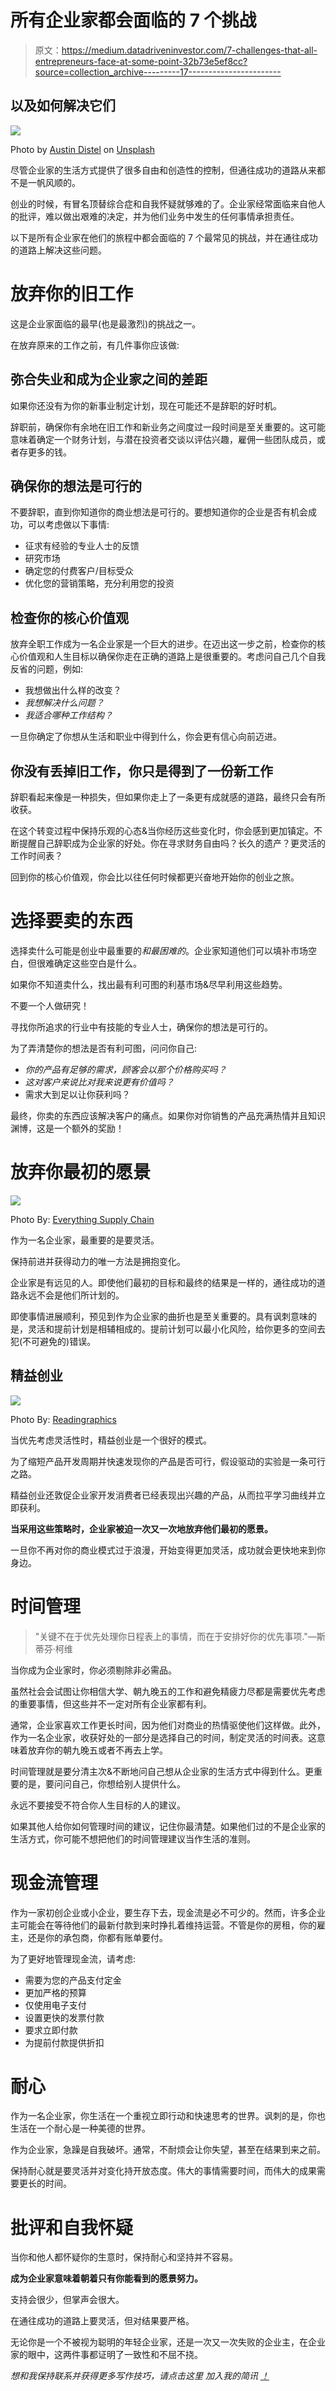 # 所有企业家都会面临的 7 个挑战

> 原文：<https://medium.datadriveninvestor.com/7-challenges-that-all-entrepreneurs-face-at-some-point-32b73e5ef8cc?source=collection_archive---------17----------------------->

## 以及如何解决它们

![](img/d03e5b0d707f9eb6b23ab20885c042fd.png)

Photo by [Austin Distel](https://unsplash.com/@austindistel?utm_source=medium&utm_medium=referral) on [Unsplash](https://unsplash.com?utm_source=medium&utm_medium=referral)

尽管企业家的生活方式提供了很多自由和创造性的控制，但通往成功的道路从来都不是一帆风顺的。

创业的时候，有冒名顶替综合症和自我怀疑就够难的了。企业家经常面临来自他人的批评，难以做出艰难的决定，并为他们业务中发生的任何事情承担责任。

以下是所有企业家在他们的旅程中都会面临的 7 个最常见的挑战，并在通往成功的道路上解决这些问题。

# 放弃你的旧工作

这是企业家面临的最早(也是最激烈)的挑战之一。

在放弃原来的工作之前，有几件事你应该做:

## 弥合失业和成为企业家之间的差距

如果你还没有为你的新事业制定计划，现在可能还不是辞职的好时机。

辞职前，确保你有余地在旧工作和新业务之间度过一段时间是至关重要的。这可能意味着确定一个财务计划，与潜在投资者交谈以评估兴趣，雇佣一些团队成员，或者存更多的钱。

## 确保你的想法是可行的

不要辞职，直到你知道你的商业想法是可行的。要想知道你的企业是否有机会成功，可以考虑做以下事情:

*   征求有经验的专业人士的反馈
*   研究市场
*   确定您的付费客户/目标受众
*   优化您的营销策略，充分利用您的投资

## 检查你的核心价值观

放弃全职工作成为一名企业家是一个巨大的进步。在迈出这一步之前，检查你的核心价值观和人生目标以确保你走在正确的道路上是很重要的。考虑问自己几个自我反省的问题，例如:

*   我想做出什么样的改变？
*   *我想解决什么问题？*
*   *我适合哪种工作结构？*

一旦你确定了你想从生活和职业中得到什么，你会更有信心向前迈进。

## 你没有丢掉旧工作，你只是得到了一份新工作

辞职看起来像是一种损失，但如果你走上了一条更有成就感的道路，最终只会有所收获。

在这个转变过程中保持乐观的心态&当你经历这些变化时，你会感到更加镇定。不断提醒自己辞职成为企业家的好处。你在寻求财务自由吗？长久的遗产？更灵活的工作时间表？

回到你的核心价值观，你会比以往任何时候都更兴奋地开始你的创业之旅。

# 选择要卖的东西

选择卖什么可能是创业中最重要的*和最困难的*。企业家知道他们可以填补市场空白，但很难确定这些空白是什么。

如果你不知道卖什么，找出最有利可图的利基市场&尽早利用这些趋势。

不要一个人做研究！

寻找你所追求的行业中有技能的专业人士，确保你的想法是可行的。

为了弄清楚你的想法是否有利可图，问问你自己:

*   *你的产品有足够的需求，顾客会以那个价格购买吗？*
*   *这对客户来说比对我来说更有价值吗？*
*   需求大到足以让你获利吗？

最终，你卖的东西应该解决客户的痛点。如果你对你销售的产品充满热情并且知识渊博，这是一个额外的奖励！

# 放弃你最初的愿景

![](img/6cae48b4065adde5eb3456e37782276c.png)

Photo By: [Everything Supply Chain](https://www.everythingsupplychain.com/the-road-to-success-is-easy-no-obstacles-no-hard-work-easy-street/)

作为一名企业家，最重要的是要灵活。

保持前进并获得动力的唯一方法是拥抱变化。

企业家是有远见的人。即使他们最初的目标和最终的结果是一样的，通往成功的道路永远不会是他们所计划的。

即使事情进展顺利，预见到作为企业家的曲折也是至关重要的。具有讽刺意味的是，灵活和提前计划是相辅相成的。提前计划可以最小化风险，给你更多的空间去犯(不可避免的)错误。

## 精益创业

![](img/ead78ced451d2f9760509ead6ccd4961.png)

Photo By: [Readingraphics](https://readingraphics.com/book-summary-the-lean-startup/)

当优先考虑灵活性时，精益创业是一个很好的模式。

为了缩短产品开发周期并快速发现你的产品是否可行，假设驱动的实验是一条可行之路。

精益创业还敦促企业家开发消费者已经表现出兴趣的产品，从而拉平学习曲线并立即获利。

**当采用这些策略时，企业家被迫一次又一次地放弃他们最初的愿景。**

一旦你不再对你的商业模式过于浪漫，开始变得更加灵活，成功就会更快地来到你身边。

# 时间管理

> "关键不在于优先处理你日程表上的事情，而在于安排好你的优先事项."—斯蒂芬·柯维

当你成为企业家时，你必须剔除非必需品。

虽然社会会试图让你相信大学、朝九晚五的工作和避免精疲力尽都是需要优先考虑的重要事情，但这些并不一定对所有企业家都有利。

通常，企业家喜欢工作更长时间，因为他们对商业的热情驱使他们这样做。此外，作为一名企业家，收获好处的一部分是选择自己的时间，制定灵活的时间表。这意味着放弃你的朝九晚五或者不再去上学。

时间管理就是要分清主次&不断地问自己想从企业家的生活方式中得到什么。更重要的是，要问问自己，你想给别人提供什么。

永远不要接受不符合你人生目标的人的建议。

如果其他人给你如何管理时间的建议，记住你最清楚。如果他们过的不是企业家的生活方式，你可能不想把他们的时间管理建议当作生活的准则。

# 现金流管理

作为一家初创企业或小企业，要生存下去，现金流是必不可少的。然而，许多企业主可能会在等待他们的最新付款到来时挣扎着维持运营。不管是你的房租，你的雇主，还是你的承包商，你都有账单要付。

为了更好地管理现金流，请考虑:

*   需要为您的产品支付定金
*   更加严格的预算
*   仅使用电子支付
*   设置更快的发票付款
*   要求立即付款
*   为提前付款提供折扣

# 耐心

作为一名企业家，你生活在一个重视立即行动和快速思考的世界。讽刺的是，你也生活在一个耐心是一种美德的世界。

作为企业家，急躁是自我破坏。通常，不耐烦会让你失望，甚至在结果到来之前。

保持耐心就是要灵活并对变化持开放态度。伟大的事情需要时间，而伟大的成果需要更长的时间。

# 批评和自我怀疑

当你和他人都怀疑你的生意时，保持耐心和坚持并不容易。

**成为企业家意味着朝着只有你能看到的愿景努力。**

支持会很少，但掌声会很大。

在通往成功的道路上要灵活，但对结果要严格。

无论你是一个不被视为聪明的年轻企业家，还是一次又一次失败的企业主，在企业家的眼中，这两件事都证明了一致性和不屈不挠。

*想和我保持联系并获得更多写作技巧，请点击这里* *加入我的简讯* [*！*](https://mailchi.mp/387776a3b7da/join-my-newsletter)